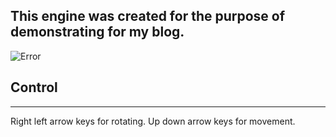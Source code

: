 ## This engine was created for the purpose of demonstrating for my blog.

![Error](https://i.imgur.com/EgEWlWJ.png)

## Control
---
Right left arrow keys for rotating.
Up down arrow keys for movement.